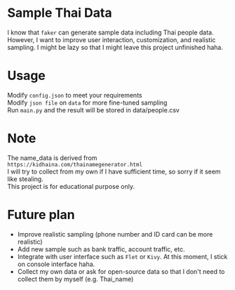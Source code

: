# Sample Thai Data

I know that `faker` can generate sample data including Thai people data. However, I want to improve user interaction, customization, and realistic sampling. I might be lazy so that I might leave this project unfinished haha.

# Usage
Modify `config.json` to meet your requirements <br>
Modify `json file` on `data` for more fine-tuned sampling <br>
Run `main.py` and the result will be stored in data/people.csv

# Note
The name_data is derived from `https://kidhaina.com/thainamegenerator.html` <br>
I will try to collect from my own if I have sufficient time, so sorry if it seem like stealing. <br>
This project is for educational purpose only.

# Future plan
- Improve realistic sampling (phone number and ID card can be more realistic)
- Add new sample such as bank traffic, account traffic, etc.
- Integrate with user interface such as `Flet` or `Kivy`. At this moment, I stick on console interface haha.
- Collect my own data or ask for open-source data so that I don't need to collect them by myself (e.g. Thai_name)
